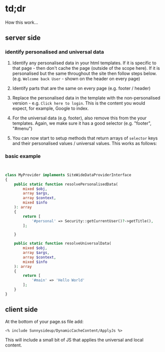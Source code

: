 # td;dr

How this work...

## server side

### identify personalised and universal data

1. Identify any personalised data in your html templates.
   If it is specific to that page - then don't cache the page (outside of the scope here).
   If it is personalised but the same throughout the site then follow steps below.
   (e.g. `Welcome back User` - shown on the header on every page)

2. Identify parts that are the same on every page (e.g. footer / header)

3. Replace the personalised data in the template with the non-personalised version - e.g. `Click here to login`.
   This is the content you would expect, for example, Google to index.

4. For the universal data (e.g. footer), also remove this from the your templates.
   Again, we make sure it has a good selector (e.g. "footer", "#menu")

5. You can now start to setup methods that return arrays of `selector` keys and their personalised values / universal values.
   This works as follows:

### basic example

```php


class MyProvider implements SiteWideDataProviderInterface
{
    public static function resolvePersonalisedData(
        mixed $obj,
        array $args,
        array $context,
        mixed $info
    ): array
    {
        return [
            '#personal' => Security::getCurrentUser()?->getTitle(),
        ];

    }

    public static function resolveUniversalData(
        mixed $obj,
        array $args,
        array $context,
        mixed $info
    ): array
    {
        return [
            '#main' => 'Hello World'
        ];
    }
}

```

## client side

At the bottom of your page.ss file add:

```ss
<% include Sunnysideup/DynamicCacheContent/ApplyJs %>
```

This will include a small bit of JS that applies the universal and local content.
